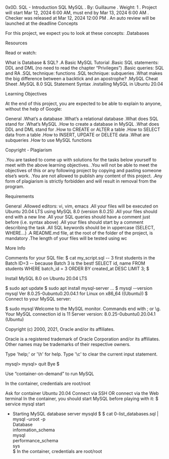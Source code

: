 0x0D. SQL - Introduction
SQL	MySQL
. By: Guillaume
. Weight: 1
. Project will start Mar 12, 2024 6:00 AM, must end by Mar 13, 2024 6:00 AM
. Checker was released at Mar 12, 2024 12:00 PM
. An auto review will be launched at the deadline
Concepts

For this project, we expect you to look at these concepts:
.Databases

Resources

Read or watch:

What is Database & SQL?
.A Basic MySQL Tutorial
.Basic SQL statements: DDL and DML (no need to read the chapter “Privileges”)
.Basic queries: SQL and RA
.SQL technique: functions
.SQL technique: subqueries
.What makes the big difference between a backtick and an apostrophe?
.MySQL Cheat Sheet
.MySQL 8.0 SQL Statement Syntax
.installing MySQL in Ubuntu 20.04

Learning Objectives

At the end of this project, you are expected to be able to explain to anyone, without the help of Google:

General
.What’s a database
.What’s a relational database
.What does SQL stand for
.What’s MySQL
.How to create a database in MySQL
.What does DDL and DML stand for
.How to CREATE or ALTER a table
.How to SELECT data from a table
.How to INSERT, UPDATE or DELETE data
.What are subqueries
.How to use MySQL functions

Copyright - Plagiarism

.You are tasked to come up with solutions for the tasks below yourself to meet with the above learning objectives.
.You will not be able to meet the objectives of this or any following project by copying and pasting someone else’s work.
.You are not allowed to publish any content of this project.
.Any form of plagiarism is strictly forbidden and will result in removal from the program.

Requirements

General
.Allowed editors: vi, vim, emacs
.All your files will be executed on Ubuntu 20.04 LTS using MySQL 8.0 (version 8.0.25)
.All your files should end with a new line
.All your SQL queries should have a comment just before (i.e. syntax above)
.All your files should start by a comment describing the task
.All SQL keywords should be in uppercase (SELECT, WHERE…)
.A README.md file, at the root of the folder of the project, is mandatory
.The length of your files will be tested using wc

More Info

Comments for your SQL file:
$ cat my_script.sql
-- 3 first students in the Batch ID=3
-- because Batch 3 is the best!
SELECT id, name FROM students WHERE batch_id = 3 ORDER BY created_at DESC LIMIT 3;
$

Install MySQL 8.0 on Ubuntu 20.04 LTS

$ sudo apt update
$ sudo apt install mysql-server
...
$ mysql --version
mysql  Ver 8.0.25-0ubuntu0.20.04.1 for Linux on x86_64 ((Ubuntu))
$
Connect to your MySQL server:

$ sudo mysql
Welcome to the MySQL monitor.  Commands end with ; or \g.
Your MySQL connection id is 11
Server version: 8.0.25-0ubuntu0.20.04.1 (Ubuntu)

Copyright (c) 2000, 2021, Oracle and/or its affiliates.

Oracle is a registered trademark of Oracle Corporation and/or its
affiliates. Other names may be trademarks of their respective
owners.

Type 'help;' or '\h' for help. Type '\c' to clear the current input statement.

mysql>
mysql> quit
Bye
$

Use “container-on-demand” to run MySQL

In the container, credentials are root/root

Ask for container Ubuntu 20.04
Connect via SSH
OR connect via the Web terminal
In the container, you should start MySQL before playing with it:
$ service mysql start                                                   
 * Starting MySQL database server mysqld 
$
$ cat 0-list_databases.sql | mysql -uroot -p                               
Database                                                                                   
information_schema                                                                         
mysql                                                                                      
performance_schema                                                                         
sys                      
$
In the container, credentials are root/root
